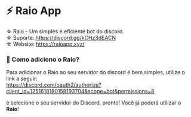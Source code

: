 # ⚡ Raio App
☆ Raio - Um simples e eficiente bot do discord.                                                                                                                                                                  
☆ Suporte: https://discord.gg/kCHz3dEACN                                                                                                                                                                         
☆ Website: https://raioapp.xyz/
### 🤔 Como adiciono o Raio?
Para adicionar o Raio ao seu servidor do discord é bem simples, utilize o link a seguir:                                                                                                                                                                                                                        
https://discord.com/oauth2/authorize?client_id=1251618180158193704&scope=bot&permissions=8                                         
  
e selecione o seu servidor do Discord, pronto! Você já poderá utilizar o **Raio**!


